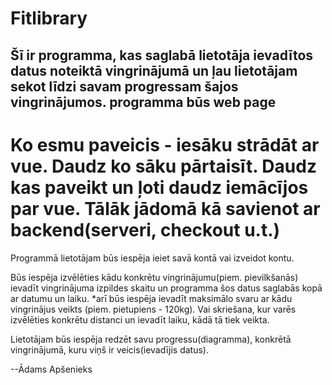 # Fitlibrary
## Šī ir programma, kas saglabā lietotāja ievadītos datus noteiktā vingrinājumā un ļau lietotājam sekot līdzi savam progressam šajos vingrinājumos. programma būs web page

# Ko esmu paveicis - iesāku strādāt ar vue. Daudz ko sāku pārtaisīt. Daudz kas paveikt un ļoti daudz iemācījos par vue. Tālāk jādomā kā savienot ar backend(serveri, checkout u.t.)

Programmā lietotājam būs iespēja ieiet savā kontā vai izveidot kontu. 

Būs iespēja izvēlēties kādu konkrētu vingrinājumu(piem. pievilkšanās) ievadīt vingrinājuma izpildes skaitu un programma šos datus saglabās kopā ar datumu un laiku. *arī būs iespēja ievadīt maksimālo svaru ar kādu vingrinājus veikts (piem. pietupiens - 120kg). Vai skriešana, kur varēs izvēlēties konkrētu distanci un ievadīt laiku, kādā tā tiek veikta.

Lietotājam būs iespēja redzēt savu progressu(diagramma), konkrētā vingrinājumā, kuru viņš ir veicis(ievadījis datus). 



--Ādams Apšenieks


